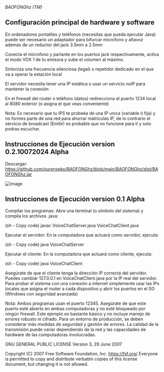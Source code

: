 *BAOFONGhz (TM)*


Configuración principal de hardware y software 
---
En ordenadores portatiles y teléfonos (necesitas que pueda ejecutar Java) puede ser necesario un adaptador para bifurcar microfono y altavoz además de un reductor del jack 3.5mm a 2.5mm

Conecta el microfono y parlante en los puertos jack respectivamente, activa el modo VOX 1 de tu emisora y sube el volumen al máximo.

Sintoniza una frecuencia silenciosa (legal) o repetidor dedicado en el que va a operar la estación local

El servidor necesita tener una IP estática o usar un servicio noIP para mantener la conexión

En el firewall del router o teléfono (datos) redirecciona el puerto 1234 local al 8080 exterior (o asigna el que veas conveniente)

Nota: Es necesario que tu IPS te probeéa de una IP unica (variable ó fija) y no formes parte de una red para ahorrar matriculas IP, de lo contrario el servicio de broadcast (Emitir) es probable que no funcione para tí y solo podras escuchar.


Instrucciones de Ejecución version 0.2.10072024 Alpha
---
Descargar: https://github.com/ourenseko/BAOFONGhz/blob/main/BAOFONGhz/dist/BAOFONGhz.jar

![image](https://github.com/ourenseko/BAOFONGhz/assets/25538565/db09cb01-b0ea-49e3-95cf-873e0fa551a8)




Instrucciones de Ejecución version 0.1 Alpha
---
Compilar los programas: Abre una terminal (o símbolo del sistema) y compila los archivos .java:

(sh - Copy code)
 javac VoiceChatServer.java VoiceChatClient.java

Ejecutar el servidor: En la computadora que actuará como servidor, ejecuta:

(sh - Copy code)
 java VoiceChatServer

Ejecutar el cliente: En la computadora que actuará como cliente, ejecuta:

(sh - Copy code)
 java VoiceChatClient

Asegúrate de que el cliente tenga la dirección IP correcta del servidor. Puedes cambiar 127.0.0.1 en VoiceChatClient.java por la IP real del servidor. Para probar el sistema con una conexión a internet simplemente usar las IPs locales que asigna el router a cada dispositivo y abrir los puertos en el SO (Windows con seguridad avanzada)



Nota:
Ambos programas usan el puerto 12345. Asegúrate de que este puerto esté abierto en ambas computadoras y no esté bloqueado por ningún firewall.
Este ejemplo es bastante básico y no incluye manejo de errores robusto ni cifrado. Para un entorno de producción, se deben considerar más medidas de seguridad y gestión de errores.
La calidad de la transmisión puede variar dependiendo de la red y las capacidades de hardware de las computadoras involucradas.




GNU GENERAL PUBLIC LICENSE
                       Version 3, 29 June 2007

 Copyright (C) 2007 Free Software Foundation, Inc. <https://fsf.org/>
 Everyone is permitted to copy and distribute verbatim copies
 of this license document, but changing it is not allowed.

